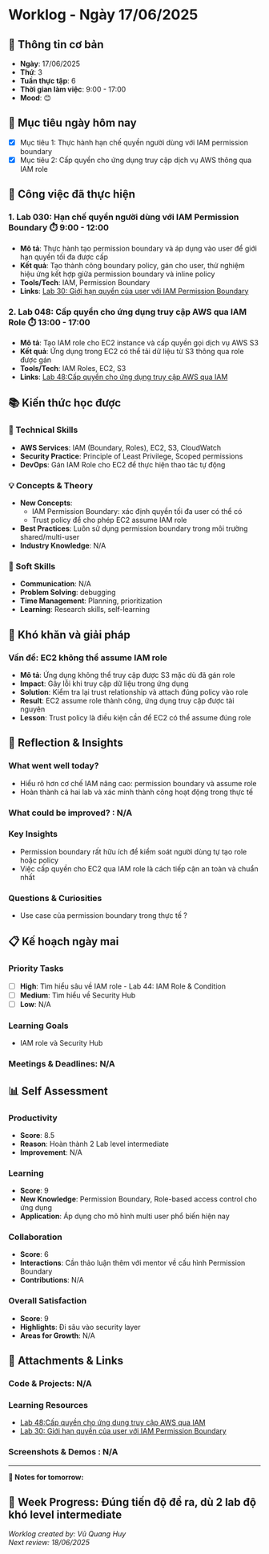 # Worklog - Ngày 17/06/2025

## 📅 Thông tin cơ bản
- **Ngày**: 17/06/2025
- **Thứ**: 3
- **Tuần thực tập**:  6
- **Thời gian làm việc**: 9:00 - 17:00
- **Mood**: 😊
## 🎯 Mục tiêu ngày hôm nay
- [x] Mục tiêu 1: Thực hành hạn chế quyền người dùng với IAM permission boundary 
- [x] Mục tiêu 2: Cấp quyền cho ứng dụng truy cập dịch vụ AWS thông qua IAM role 

## 💼 Công việc đã thực hiện

### 1. Lab 030: Hạn chế quyền người dùng với IAM Permission Boundary ⏱️ 9:00 - 12:00
- **Mô tả**: Thực hành tạo permission boundary và áp dụng vào user để giới hạn quyền tối đa được cấp
- **Kết quả**: Tạo thành công boundary policy, gán cho user, thử nghiệm hiệu ứng kết hợp giữa permission boundary và inline policy
- **Tools/Tech**: IAM, Permission Boundary
- **Links**: [Lab 30: Giới hạn quyền của user với IAM Permission Boundary](https://000030.awsstudygroup.com/vi/)

### 2. Lab 048: Cấp quyền cho ứng dụng truy cập AWS qua IAM Role ⏱️ 13:00 - 17:00
- **Mô tả**: Tạo IAM role cho EC2 instance và cấp quyền gọi dịch vụ AWS S3
- **Kết quả**:  Ứng dụng trong EC2 có thể  tải dữ liệu từ S3 thông qua role được gán
- **Tools/Tech**:  IAM Roles, EC2, S3
- **Links**: [Lab 48:Cấp quyền cho ứng dụng truy cập AWS qua IAM ](https://000048.awsstudygroup.com/vi/1-prepare/)

## 📚 Kiến thức học được

### 🔧 Technical Skills
- **AWS Services**: IAM (Boundary, Roles), EC2, S3, CloudWatch  
- **Security Practice**: Principle of Least Privilege, Scoped permissions  
- **DevOps**: Gán IAM Role cho EC2 để thực hiện thao tác tự động 

### 💡 Concepts & Theory
- **New Concepts**: 
  - IAM Permission Boundary: xác định quyền tối đa user có thể có  
  - Trust policy để cho phép EC2 assume IAM role  
- **Best Practices**: Luôn sử dụng permission boundary trong môi trường shared/multi-user
- **Industry Knowledge**: N/A

### 🤝 Soft Skills
- **Communication**: N/A
- **Problem Solving**: debugging
- **Time Management**: Planning, prioritization
- **Learning**: Research skills, self-learning

## 🚧 Khó khăn và giải pháp

### Vấn đề: EC2 không thể assume IAM role
- **Mô tả**: Ứng dụng không thể truy cập được S3 mặc dù đã gán role  
- **Impact**: Gây lỗi khi truy cập dữ liệu trong ứng dụng  
- **Solution**: Kiểm tra lại trust relationship và attach đúng policy vào role  
- **Result**: EC2 assume role thành công, ứng dụng truy cập được tài nguyên  
- **Lesson**: Trust policy là điều kiện cần để EC2 có thể assume đúng role

## 💭 Reflection & Insights

### What went well today?
- Hiểu rõ hơn cơ chế IAM nâng cao: permission boundary và assume role  
- Hoàn thành cả hai lab và xác minh thành công hoạt động trong thực tế  

### What could be improved? : N/A

### Key Insights
- Permission boundary rất hữu ích để kiểm soát người dùng tự tạo role hoặc policy  
- Việc cấp quyền cho EC2 qua IAM role là cách tiếp cận an toàn và chuẩn nhất

### Questions & Curiosities
- Use case của permission boundary trong thực tế ?

## 📋 Kế hoạch ngày mai

### Priority Tasks
- [ ] **High**: Tìm hiểu sâu về IAM role - Lab 44: IAM Role & Condition
- [ ] **Medium**: Tìm hiểu về Security Hub
- [ ] **Low**: N/A

### Learning Goals
- IAM role và Security Hub
### Meetings & Deadlines: N/A

## 📊 Self Assessment

### Productivity
- **Score**: 8.5
- **Reason**: Hoàn thành 2 Lab level intermediate
- **Improvement**: N/A

### Learning
- **Score**: 9
- **New Knowledge**: Permission Boundary, Role-based access control cho ứng dụng
- **Application**: Áp dụng cho mô hình multi user phổ biến hiện nay

### Collaboration
- **Score**: 6
- **Interactions**: Cần thảo luận thêm với mentor về cấu hình Permission Boundary
- **Contributions**: N/A

### Overall Satisfaction
- **Score**: 9
- **Highlights**: Đi sâu vào security layer
- **Areas for Growth**: N/A

## 📎 Attachments & Links

### Code & Projects: N/A

### Learning Resources
  - [Lab 48:Cấp quyền cho ứng dụng truy cập AWS qua IAM ](https://000048.awsstudygroup.com/vi/1-prepare/)
  - [Lab 30: Giới hạn quyền của user với IAM Permission Boundary](https://000030.awsstudygroup.com/vi/)
### Screenshots & Demos : N/A
---

**📝 Notes for tomorrow:**

**🎯 Week Progress:**
Đúng tiến độ đề ra, dù 2 lab độ khó level intermediate
---
*Worklog created by: Vũ Quang Huy*  
*Next review: 18/06/2025*
